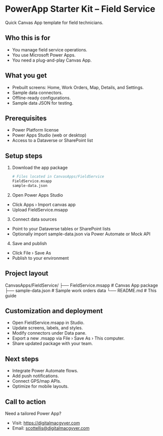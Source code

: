 # PowerApp Starter Kit – Field Service
Quick Canvas App template for field technicians.

## Who this is for
- You manage field service operations.
- You use Microsoft Power Apps.
- You need a plug-and-play Canvas App.

## What you get
- Prebuilt screens: Home, Work Orders, Map, Details, and Settings.
- Sample data connectors.
- Offline-ready configurations.
- Sample data JSON for testing.

## Prerequisites
- Power Platform license
- Power Apps Studio (web or desktop)
- Access to a Dataverse or SharePoint list

## Setup steps
1. Download the app package
   ```bash
   # Files located in CanvasApps/FieldService
   FieldService.msapp
   sample-data.json

2. Open Power Apps Studio
- Click Apps › Import canvas app
- Upload FieldService.msapp

3. Connect data sources
-  Point to your Dataverse tables or SharePoint lists
-  Optionally import sample-data.json via Power Automate or Mock API

4. Save and publish
- Click File › Save As
- Publish to your environment

## Project layout
CanvasApps/FieldService/
├── FieldService.msapp      # Canvas App package
├── sample-data.json        # Sample work orders data
└── README.md               # This guide 

## Customization and deployment
- Open FieldService.msapp in Studio.
- Update screens, labels, and styles.
- Modify connectors under Data pane.
- Export a new .msapp via File › Save As › This computer.
- Share updated package with your team.

## Next steps
- Integrate Power Automate flows.
- Add push notifications.
- Connect GPS/map APIs.
- Optimize for mobile layouts.

## Call to action
Need a tailored Power App?
- Visit: https://digitalmacgyver.com
- Email: scottellis@digitalmacgyver.com
